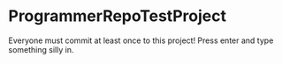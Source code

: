 ProgrammerRepoTestProject
=========================

Everyone must commit at least once to this project! Press enter and type something silly in.
